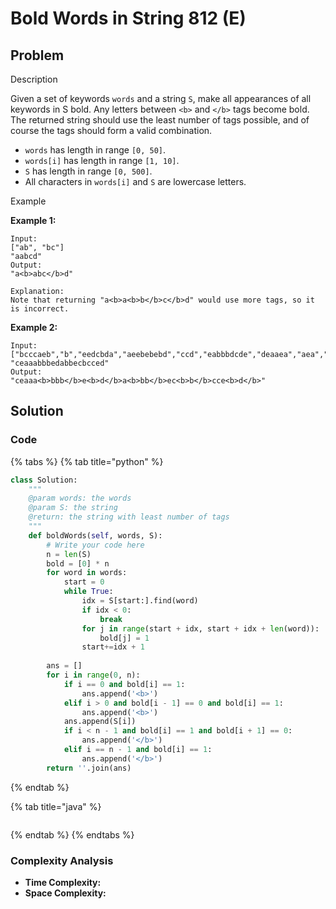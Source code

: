 # Bold Words in String 812 \(E\)

## Problem

Description

Given a set of keywords `words` and a string `S`, make all appearances of all keywords in S bold. Any letters between `<b>` and `</b>` tags become bold.  
The returned string should use the least number of tags possible, and of course the tags should form a valid combination.

* `words` has length in range `[0, 50]`.
* `words[i]` has length in range `[1, 10]`.
* `S` has length in range `[0, 500]`.
* All characters in `words[i]` and `S` are lowercase letters.

Example

**Example 1:**

```text
Input:
["ab", "bc"]
"aabcd"
Output:
"a<b>abc</b>d"

Explanation:
Note that returning "a<b>a<b>b</b>c</b>d" would use more tags, so it is incorrect.
```

**Example 2:**

```text
Input:
["bcccaeb","b","eedcbda","aeebebebd","ccd","eabbbdcde","deaaea","aea","accebbb","d"]
"ceaaabbbedabbecbcced"
Output:
"ceaaa<b>bbb</b>e<b>d</b>a<b>bb</b>ec<b>b</b>cce<b>d</b>"
```

## Solution

### Code

{% tabs %}
{% tab title="python" %}
```python
class Solution:
    """
    @param words: the words
    @param S: the string
    @return: the string with least number of tags
    """
    def boldWords(self, words, S):
        # Write your code here
        n = len(S)
        bold = [0] * n
        for word in words:
            start = 0
            while True:
                idx = S[start:].find(word)
                if idx < 0:
                    break
                for j in range(start + idx, start + idx + len(word)):
                    bold[j] = 1
                start+=idx + 1
        
        ans = []
        for i in range(0, n):
            if i == 0 and bold[i] == 1:
                ans.append('<b>')
            elif i > 0 and bold[i - 1] == 0 and bold[i] == 1:
                ans.append('<b>')
            ans.append(S[i])
            if i < n - 1 and bold[i] == 1 and bold[i + 1] == 0:
                ans.append('</b>')
            elif i == n - 1 and bold[i] == 1:
                ans.append('</b>')
        return ''.join(ans) 
```
{% endtab %}

{% tab title="java" %}
```

```
{% endtab %}
{% endtabs %}

### Complexity Analysis

* **Time Complexity:**
* **Space Complexity:**

